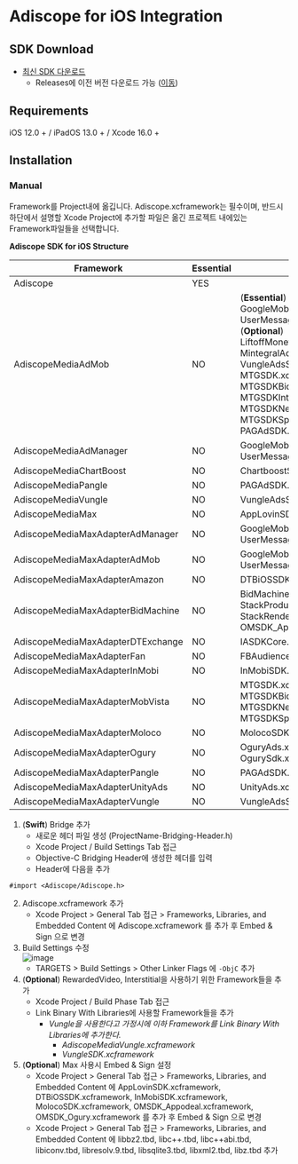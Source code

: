 # Adiscope for iOS Integration

## SDK Download
- [최신 SDK 다운로드](https://github.com/adiscope/Adiscope-iOS-Sample/releases/download/4.2.0/AdiscopeIosSdk-4.2.0.zip)
  - Releases에 이전 버전 다운로드 가능 ([이동](../../releases))

## Requirements
iOS 12.0 + / iPadOS 13.0 + / Xcode 16.0 +

## Installation
### Manual
Framework를 Project내에 옮깁니다. Adiscope.xcframework는 필수이며, 반드시 하단에서 설명할 Xcode Project에 추가할 파일은 옮긴 프로젝트 내에있는 Framework파일들을 선택합니다.

**Adiscope SDK for iOS Structure**

| Framework               | Essential | Third-party Frameworks                                       |
| ---------------------------------- | --------- | ------------------------------------------------------------ |
| Adiscope                           | YES       |                                                              |
| AdiscopeMediaAdMob                 | NO        | (**Essential**)<br/>GoogleMobileAds.xcframework, UserMessagingPlatform.xcframework<br/>(**Optional**)<br/>LiftoffMonetizeAdapter.xcframework, MetaAdapter.xcframework<br/>MintegralAdapter.xcframework, PangleAdapter.xcframework<br/>VungleAdsSDK.xcframework, FBAudiencenetwork.xcframework<br/>MTGSDK.xcframework, MTGSDKBanner.xcframework<br/>MTGSDKBidding.xcframework, MTGSDKInterstitialVideo.xcframework<br/>MTGSDKNewInterstitial.xcframework, MTGSDKReward.xcframework<br/>MTGSDKSplash.xcframework, PAGAdSDK.xcframework<br/>PAGAdSDK.bundle  |
| AdiscopeMediaAdManager             | NO        | GoogleMobileAds.xcframework, UserMessagingPlatform.xcframework  |
| AdiscopeMediaChartBoost            | NO        | ChartboostSDK.xcframework  |
| AdiscopeMediaPangle                | NO        | PAGAdSDK.xcframework, PAGAdSDK.bundle  |
| AdiscopeMediaVungle                | NO        | VungleAdsSDK.xcframework  |
| AdiscopeMediaMax                   | NO        | AppLovinSDK.xcframework  |
| AdiscopeMediaMaxAdapterAdManager   | NO        | GoogleMobileAds.xcframework, UserMessagingPlatform.xcframework  |
| AdiscopeMediaMaxAdapterAdMob       | NO        | GoogleMobileAds.xcframework, UserMessagingPlatform.xcframework  |
| AdiscopeMediaMaxAdapterAmazon      | NO        | DTBiOSSDK.xcframework  |
| AdiscopeMediaMaxAdapterBidMachine  | NO        | BidMachine.xcframework, StackModules.xcframework<br/>StackProductPresentation.xcframework, StackRendering.xcframework<br/>OMSDK_Appodeal.xcframework  |
| AdiscopeMediaMaxAdapterDTExchange  | NO        | IASDKCore.xcframework  |
| AdiscopeMediaMaxAdapterFan         | NO        | FBAudienceNetwork.xcframework  |
| AdiscopeMediaMaxAdapterInMobi      | NO        | InMobiSDK.xcframework  |
| AdiscopeMediaMaxAdapterMobVista    | NO        | MTGSDK.xcframework, MTGSDKBanner.xcframework<br/>MTGSDKBidding.xcframework,MTGSDKInterstitialVideo.xcframework<br/>MTGSDKNewInterstitial.xcframework, MTGSDKReward.xcframework<br/>MTGSDKSplash.xcframework  |
| AdiscopeMediaMaxAdapterMoloco      | NO        | MolocoSDK.xcframework  |
| AdiscopeMediaMaxAdapterOgury       | NO        | OguryAds.xcframework, OguryCore.xcframework<br/>OgurySdk.xcframework, OMSDK_Ogury.xcframework  |
| AdiscopeMediaMaxAdapterPangle      | NO        | PAGAdSDK.xcframework, PAGAdSDK.bundle  |
| AdiscopeMediaMaxAdapterUnityAds    | NO        | UnityAds.xcframework  |
| AdiscopeMediaMaxAdapterVungle      | NO        | VungleAdsSDK.xcframework  |



1. (**Swift**) Bridge 추가
   - 새로운 헤더 파일 생성 (ProjectName-Bridging-Header.h)
   - Xcode Project / Build Settings Tab 접근
   - Objective-C Bridging Header에 생성한 헤더를 입력
   - Header에 다음을 추가
```object-c
#import <Adiscope/Adiscope.h>
```
2. Adiscope.xcframework 추가
   - Xcode Project > General Tab 접근 > Frameworks, Libraries, and Embedded Content 에 Adiscope.xcframework 를 추가 후 Embed & Sign 으로 변경
3. Build Settings 수정<br/>
![image](https://github.com/user-attachments/assets/78c0472d-e384-406a-b038-a177c4ab3458)
   - TARGETS > Build Settings > Other Linker Flags 에 `-ObjC` 추가
3. (**Optional**) RewardedVideo, Interstitial을 사용하기 위한 Framework들을 추가
   - Xcode Project / Build Phase Tab 접근
   - Link Binary With Libraries에 사용할 Framework들을 추가 
     - *Vungle을 사용한다고 가정시에 이하 Framework를 Link Binary With Libraries에 추가한다.*
       - *AdiscopeMediaVungle.xcframework*
       - *VungleSDK.xcframework*
4. (**Optional**) Max 사용시 Embed & Sign 설정
   - Xcode Project > General Tab 접근 > Frameworks, Libraries, and Embedded Content 에 AppLovinSDK.xcframework, DTBiOSSDK.xcframework, InMobiSDK.xcframework, MolocoSDK.xcframework, OMSDK_Appodeal.xcframework, OMSDK_Ogury.xcframework 를 추가 후 Embed & Sign 으로 변경
   - Xcode Project > General Tab 접근 > Frameworks, Libraries, and Embedded Content 에 libbz2.tbd, libc++.tbd, libc++abi.tbd, libiconv.tbd, libresolv.9.tbd, libsqlite3.tbd, libxml2.tbd, libz.tbd 추가
